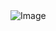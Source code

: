 <img src="https://cdn.discordapp.com/attachments/1209916435980091492/1210559017282441316/banner.jpg?ex=65eafff0&is=65d88af0&hm=c827a2c8a8bce50d8017e2e8826f104272f8d8be5c974c63e3b2c5a72813cd18&" alt="Image" class="center">
